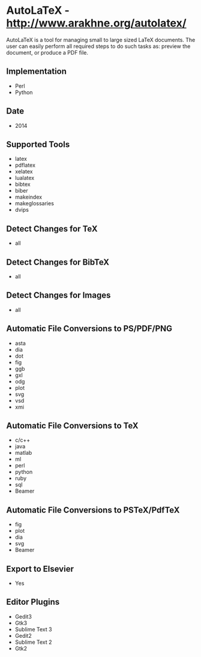 # AutoLaTeX - http://www.arakhne.org/autolatex/
AutoLaTeX is a tool for managing small to large sized LaTeX documents. The user can easily perform all required steps to do such tasks as: preview the document, or produce a PDF 
file.

## Implementation
- Perl
- Python

## Date
- 2014

## Supported Tools
- latex
- pdflatex
- xelatex
- lualatex
- bibtex
- biber
- makeindex
- makeglossaries
- dvips

## Detect Changes for TeX
- all

## Detect Changes for BibTeX
- all

## Detect Changes for Images
- all

## Automatic File Conversions to PS/PDF/PNG
- asta
- dia
- dot
- fig
- ggb
- gxl
- odg
- plot
- svg
- vsd
- xmi

## Automatic File Conversions to TeX
- c/c++
- java
- matlab
- ml
- perl
- python
- ruby
- sql
- Beamer

## Automatic File Conversions to PSTeX/PdfTeX
- fig
- plot
- dia
- svg
- Beamer

## Export to Elsevier
- Yes

## Editor Plugins
- Gedit3
- Gtk3
- Sublime Text 3
- Gedit2
- Sublime Text 2
- Gtk2
